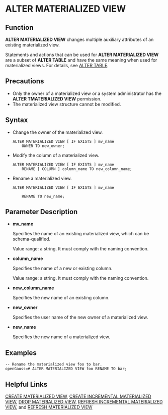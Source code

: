 # ALTER MATERIALIZED VIEW<a name="EN-US_TOPIC_0289900865"></a>

## Function<a name="en-us_topic_0283137307_en-us_topic_0237122084_en-us_topic_0059778428_section1274412112511"></a>

**ALTER MATERIALIZED VIEW**  changes multiple auxiliary attributes of an existing materialized view.

Statements and actions that can be used for  **ALTER MATERIALIZED VIEW**  are a subset of  **ALTER TABLE**  and have the same meaning when used for materialized views. For details, see  [ALTER TABLE](alter-table.md).

## Precautions<a name="en-us_topic_0283137307_en-us_topic_0237122084_en-us_topic_0059778428_s5a554e8d15974449b7ffffee772b46f2"></a>

-   Only the owner of a materialized view or a system administrator has the  **ALTER TMATERIALIZED VIEW**  permission.
-   The materialized view structure cannot be modified.

## Syntax<a name="en-us_topic_0283137307_en-us_topic_0237122084_en-us_topic_0059778428_s7a58ab6578844d1d826f43cf0be946f9"></a>

-   Change the owner of the materialized view.

    ```
    ALTER MATERIALIZED VIEW [ IF EXISTS ] mv_name
        OWNER TO new_owner;
    ```

-   Modify the column of a materialized view.

    ```
    ALTER MATERIALIZED VIEW [ IF EXISTS ] mv_name
        RENAME [ COLUMN ] column_name TO new_column_name;
    ```

-   Rename a materialized view.

    ```
    ALTER MATERIALIZED VIEW [ IF EXISTS ] mv_name
     
        RENAME TO new_name;
    ```


## Parameter Description<a name="en-us_topic_0283137307_en-us_topic_0237122084_en-us_topic_0059778428_sf6542f9e45da4efcad90878c3159a286"></a>

-   **mv\_name**

    Specifies the name of an existing materialized view, which can be schema-qualified.

    Value range: a string. It must comply with the naming convention.

-   **column\_name**

    Specifies the name of a new or existing column.

    Value range: a string. It must comply with the naming convention.

-   **new\_column\_name**

    Specifies the new name of an existing column.

-   **new\_owner**

    Specifies the user name of the new owner of a materialized view.

-   **new\_name**

    Specifies the new name of a materialized view.


## Examples<a name="en-us_topic_0283137307_en-us_topic_0237122084_en-us_topic_0059778428_s3d5088f2366242cf9ef14a91c2081248"></a>

```
-- Rename the materialized view foo to bar.
openGauss=# ALTER MATERIALIZED VIEW foo RENAME TO bar;
```

## Helpful Links<a name="en-us_topic_0283137307_en-us_topic_0237122084_en-us_topic_0059778428_s0c3f488fdb90433797e7d1561d9a074d"></a>

[CREATE MATERIALIZED VIEW](create-materialized-view.md),  [CREATE INCREMENTAL MATERIALIZED VIEW](create-incremental-materialized-view.md),  [DROP MATERIALIZED VIEW](drop-materialized-view.md),  [REFRESH INCREMENTAL MATERIALIZED VIEW](refresh-incremental-materialized-view.md), and  [REFRESH MATERIALIZED VIEW](refresh-materialized-view.md)

